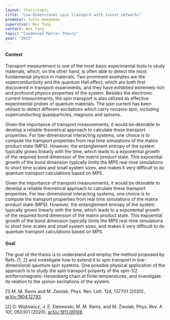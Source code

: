 ```yaml
---
layout: thesistopic
title: "Low-dimensional spin transport with tensor networks"
promoter: Jutho Haegeman
supervisor: Wei Tang
contact: Wei Tang
topic: "Condensed Matter Theory"
year: "2023"
---
```


#### Context

Transport measurement is one of the most basic experimental tools to study materials, which, on the other hand, is often able to detect the most fundamental physics in materials. Two prominent examples are the superconductivity and the quantum Hall effect, which are both first discovered in transport experiments, and they have exhibited extremely rich and profound physics properties of the system. Besides the electronic current measurements, the spin transport is also utilized as effective experimental probes of quantum materials. The spin current has been utilized to detect different excitations which carry nonzero spin, including superconducting quasiparticles, magnons and spinons.

Given the importance of transport measurements, it would be desirable to develop a reliable theoretical approach to calculate these transport properties. For low-dimensional interacting systems, one choice is to compute the transport properties from real time simulations of the matrix product state (MPS). However, the entanglement entropy of the system typically grows linearly with the time, which leads to a exponential growth of the required bond dimension of the matrix product state. This expoential growth of the bond dimension typically limits the MPS real-time simulations to short time scales and small system sizes, and makes it very difficult to do quantum transport calculations based on MPS.

Given the importance of transport measurements, it would be desirable to develop a reliable theoretical approach to calculate these transport properties. For low-dimensional interacting systems, one choice is to compute the transport properties from real time simulations of the matrix product state (MPS). However, the entanglement entropy of the system typically grows linearly with the time, which leads to a exponential growth of the required bond dimension of the matrix product state. This expoential growth of the bond dimension typically limits the MPS real-time simulations to short time scales and small system sizes, and makes it very difficult to do quantum transport calculations based on MPS.


#### Goal

The goal of the thesis is to understand and employ the method proposed by Refs. [1, 2] and investigate how to extend it to spin transport in low-dimensional qauntum spin systems. One possible physical application of the approach is to study the spin transport property of the spin-1/2 antiferromagnetic Heisenberg chain at finite temperatures, and investigate its relation to the spinon excitations of the system. 


[1] M. M. Rams and M. Zwolak, Phys. Rev. Lett. 124, 137701 (2020), [arXiv:1904.12793](https://arxiv.org/abs/1904.12793).

[2] G. Wójtowicz, J. E. Elenewski, M. M. Rams, and M. Zwolak, Phys. Rev. A 101, 050301 (2020), [arXiv:1911.09108](https://arxiv.org/abs/1911.09108).


